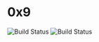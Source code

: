 # 0x9 

![Build Status](https://github.com/RobboF/0x9/actions/workflows/build.yml/badge.svg)
![Build Status](https://github.com/RobboF/0x9/actions/workflows/backend-build.yml/badge.svg)
